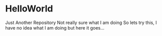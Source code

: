 # HelloWorld
Just Another Repository
Not really sure what I am doing
So lets try this, I have no idea what I am doing but here it goes...
